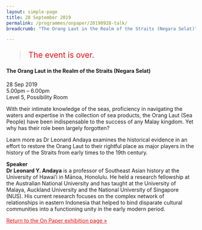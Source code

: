 ```yaml
---
layout: simple-page
title: 28 September 2019
permalink: /programmes/onpaper/20190928-talk/
breadcrumb: "The Orang Laut in the Realm of the Straits (Negara Selat)"

---
```


<blockquote style="color: #E21216; font-size: 150%;">The event is over.</blockquote>

#### The Orang Laut in the Realm of the Straits (Negara Selat)

28 Sep 2019<br>
5.00pm – 6.00pm<br>
Level 5, Possibility Room<br>

With their intimate knowledge of the seas, proficiency in navigating the waters and expertise in the collection of sea products, the Orang Laut (Sea People) have been indispensable to the success of any Malay kingdom. Yet why has their role been largely forgotten? 

Learn more as Dr Leonard Andaya examines the historical evidence in an effort to restore the Orang Laut to their rightful place as major players in the history of the Straits from early times to the 19th century. 

__Speaker__<br>
__Dr Leonard Y. Andaya__ is a professor of Southeast Asian history at the University of Hawai’i in Mānoa, Honolulu. He held a research fellowship at the Australian National University and has taught at the University of Malaya, Auckland University and the National University of Singapore (NUS). His current research focuses on the complex network of relationships in eastern Indonesia that helped to bind disparate cultural communities into a functioning unity in the early modern period.

<a href="/exhibitions/past-exhibitions/onpaper/" style="color:#E21216;">Return to the On Paper exhibition page &#187;</a>
